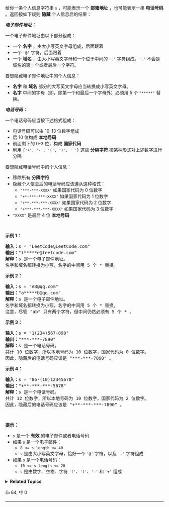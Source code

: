 <p>给你一条个人信息字符串 <code>s</code> ，可能表示一个 <strong>邮箱地址</strong> ，也可能表示一串 <strong>电话号码</strong> 。返回按如下规则 <strong>隐藏</strong> 个人信息后的结果：</p>

<p><em><strong>电子邮件地址：</strong></em></p>

<p>一个电子邮件地址由以下部分组成：</p>

<ul> 
 <li>一个 <strong>名字</strong> ，由大小写英文字母组成，后面跟着</li> 
 <li>一个 <code>'@'</code> 字符，后面跟着</li> 
 <li>一个 <strong>域名</strong> ，由大小写英文字母和一个位于中间的 <code>'.'</code> 字符组成。<code>'.'</code> 不会是域名的第一个或者最后一个字符。</li> 
</ul>

<p>要想隐藏电子邮件地址中的个人信息：</p>

<ul> 
 <li><strong>名字</strong> 和 <strong>域名</strong> 部分的大写英文字母应当转换成小写英文字母。</li> 
 <li><strong>名字</strong> 中间的字母（即，除第一个和最后一个字母外）必须用 5 个 <code>"*****"</code> 替换。</li> 
</ul>

<p><em><strong>电话号码：</strong></em></p>

<p>一个电话号码应当按下述格式组成：</p>

<ul> 
 <li>电话号码可以由 10-13 位数字组成</li> 
 <li>后 10 位构成 <strong>本地号码</strong></li> 
 <li>前面剩下的 0-3 位，构成 <strong>国家代码</strong></li> 
 <li>利用 <code>{'+', '-', '(', ')', ' '}</code> 这些 <strong>分隔字符</strong> 按某种形式对上述数字进行分隔</li> 
</ul>

<p>要想隐藏电话号码中的个人信息：</p>

<ul> 
 <li>移除所有 <strong>分隔字符</strong></li> 
 <li>隐藏个人信息后的电话号码应该遵从这种格式： 
  <ul> 
   <li><code>"***-***-XXXX"</code> 如果国家代码为 0 位数字</li> 
   <li><code>"+*-***-***-XXXX"</code> 如果国家代码为 1 位数字</li> 
   <li><code>"+**-***-***-XXXX"</code> 如果国家代码为 2 位数字</li> 
   <li><code>"+***-***-***-XXXX"</code> 如果国家代码为 3 位数字</li> 
  </ul> </li> 
 <li><code>"XXXX"</code> 是最后 4 位 <strong>本地号码</strong></li> 
</ul> &nbsp;

<div class="top-view__1vxA"> 
 <div class="original__bRMd"> 
  <div> 
   <p><strong>示例 1：</strong></p> 
  </div>
 </div>
</div>

<pre>
<strong>输入：</strong>s = "LeetCode@LeetCode.com"
<strong>输出：</strong>"l*****e@leetcode.com"
<strong>解释：</strong>s 是一个电子邮件地址。
名字和域名都转换为小写，名字的中间用 5 个 * 替换。
</pre>

<p><strong>示例 2：</strong></p>

<pre>
<strong>输入：</strong>s = "AB@qq.com"
<strong>输出：</strong>"a*****b@qq.com"
<strong>解释：</strong>s 是一个电子邮件地址。
名字和域名都转换为小写，名字的中间用 5 个 * 替换。
注意，尽管 "ab" 只有两个字符，但中间仍然必须有 5 个 * 。
</pre>

<p><strong>示例 3：</strong></p>

<pre>
<strong>输入：</strong>s = "1(234)567-890"
<strong>输出：</strong>"***-***-7890"
<strong>解释：</strong>s 是一个电话号码。
共计 10 位数字，所以本地号码为 10 位数字，国家代码为 0 位数字。
因此，隐藏后的电话号码应该是 "***-***-7890" 。
</pre>

<p><strong>示例 4：</strong></p>

<pre>
<strong>输入：</strong>s = "86-(10)12345678"
<strong>输出：</strong>"+**-***-***-5678"
<strong>解释：</strong>s 是一个电话号码。
共计 12 位数字，所以本地号码为 10 位数字，国家代码为 2 位数字。
因此，隐藏后的电话号码应该是 "+**-***-***-7890" 。
</pre>

<p>&nbsp;</p>

<p><strong>提示：</strong></p>

<ul> 
 <li><code>s</code> 是一个 <strong>有效</strong> 的电子邮件或者电话号码</li> 
 <li>如果 <code>s</code> 是一个电子邮件： 
  <ul> 
   <li><code>8 &lt;= s.length &lt;= 40</code></li> 
   <li><code>s</code> 是由大小写英文字母，恰好一个 <code>'@'</code> 字符，以及 <code>'.'</code> 字符组成</li> 
  </ul> </li> 
 <li>如果 <code>s</code> 是一个电话号码： 
  <ul> 
   <li><code>10 &lt;= s.length &lt;= 20</code></li> 
   <li><code>s</code> 是由数字、空格、字符 <code>'('</code>、<code>')'</code>、<code>'-'</code> 和 <code>'+'</code> 组成</li> 
  </ul> </li> 
</ul>

<details><summary><strong>Related Topics</strong></summary>字符串</details><br>

<div>👍 64, 👎 0<span style='float: right;'></span></div>

<div id="labuladong"><hr>

</div>



